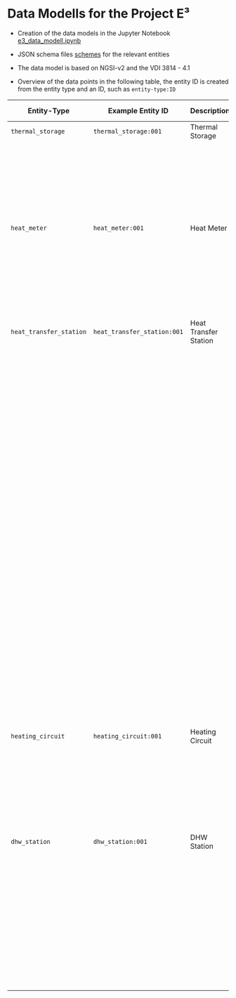 # Data Modells for the Project E³

- Creation of the data models in the Jupyter Notebook [e3_data_modell.ipynb](./e3_data_modell.ipynb)
- JSON schema files [schemes](./schemes/) for the relevant entities

- The data model is based on NGSI-v2 and the VDI 3814 - 4.1

- Overview of the data points in the following table, the entity ID is created from the entity type and an ID, such as `entity-type:ID`

| Entity-Type             | Example Entity ID               | Description                     | `Attribute ID`                 | Attribute Type | Data Type | Unit          | Description                                    |
|----------------------|--------------------------------|----------------------------------|--------------------------------|------------------|-------------|-----------------|---------------------------------------------------|
| `thermal_storage`    | `thermal_storage:001`          | Thermal Storage                  | `hw__temperature__in`          | attribute        | Number      | °C              | Inlet temperature                                 |
|                      |                                |                                  | `hw__temperature__out`         | attribute        | Number      | °C              | Outlet temperature                                |
|                      |                                |                                  | `hw__temperature__x`           | attribute        | Number      | °C              | Temperature at point x (numbering/height in %)   |
|                      |                                |                                  | `hw__volume`                   | static_attribute | Number      | m³              | Volume of heating water in storage      
|                      |                                |                                  |                                 |                  |              |                |                                                    |
| `heat_meter`         | `heat_meter:001`               | Heat Meter                       | `heat__temperature__in`         | attribute        | Number      | °C              | Inlet temperature                                 |
|                      |                                |                                  | `heat__temperature__out`        | attribute        | Number      | °C              | Outlet temperature                                |
|                      |                                |                                  | `heat__volumeflow`              | attribute        | Number      | m³/h or l/min     | Volume flow                                       |
|                      |                                |                                  | `heat__power`                   | attribute        | Number      | W or kW          | Heat power                                        |
|                      |                                |                                  | `heat__energy`                  | attribute        | Number      | kWh | MWh        | Heat energy / thermal energy                      |
|                      |                                |                                  |                                 |                  |              |                |                                                    |
| `heat_transfer_station` | `heat_transfer_station:001`  | Heat Transfer Station          | `primary__temperatur__in`    | attribute      | Number    | °C      | Primary side delivery temperature               |
|                         |                               |                                 | `primary__temperatur__out`   | attribute      | Number    | °C      | Primary side return temperature                 |
|                         |                               |                                 | `primary__pressure__in`      | attribute      | Number    | Pa or bar | Pressure in primary side flow                    |
|                         |                               |                                 | `primary__pressure__out`     | attribute      | Number    | Pa or bar | Pressure in primary side return                  |
|                         |                               |                                 | `secondary__temperatur__in`  | attribute      | Number    | °C      | Secondary side delivery temperature             |
|                         |                               |                                 | `secondary__temperatur__out` | attribute      | Number    | °C      | Secondary side return temperature               |
|                         |                               |                                 | `secondary__volumeflow__in`  | attribute      | Number    | m³/h or l/min | Secondary side volume flow (Consumer)          |
|                         |                               |                                 | `secondary__volumeflow__out` | attribute      | Number    | m³/h or l/min | Secondary side volume flow (Prosumer)          |
|                         |                               |                                 | `operation__mode`            | command        | String / StructuredValue | - | Operating mode of the heat transfer station |
|                         |                               |                                 | `heat__power__rated`         | static_attribute | Number    | W or kW   | Rated power in the reference case               |
|                         |                               |                                 | `heat__power__setpoint`      | command        | Number / StructuredValue | W or kW | Setpoint power in the reference case            |
|                         |                               |                                 | `heat__temperature__setpoint`| command        | Number / StructuredValue | °C | Setpoint temperature in the reference case      |
|                         |                               |                                 | `heat__meter__in`            | Relationship  | heat_meter | -  | Heat meter for the reference case (Consumer)    |
|                         |                               |                                 | `heat__meter__out`           | Relationship  | heat_meter | -  | Heat meter for the reference case (Prosumer)    |
|                      |                                |                                  |                                 |                  |              |                |                                                    |
| `heating_circuit`       | `heating_circuit:001`         | Heating Circuit                | `heat__temperature__in`      | attribute      | Number    | °C      | Inlet temperature to heating circuit            |
|                         |                               |                                 | `heat__temperature__out`     | attribute      | Number    | °C      | Outlet temperature from heating circuit         |
|                         |                               |                                 | `heat__volumeflow`           | attribute      | Number    | m³/h or l/min | Volumetric flow rate through heating circuit    |
|                         |                               |                                 | `outdoor__temperature`       | attribute      | Number    | °C      | Outdoor temperature                              |
|                      |                                |                                  |                                 |                  |              |                |                                                    |
| `dhw_station`           | `dhw_station:001`             | DHW Station                    | `heat__temperature__in`      | attribute      | Number    | °C      | Inlet temperature of heating water to DHW station|
|                         |                               |                                 | `heat__temperature__out`     | attribute      | Number    | °C      | Outlet temperature of heating water from DHW station |
|                         |                               |                                 | `heat__volumeflow`           | attribute      | Number    | m³/h or l/min | Volumetric flow rate of heating water through DHW station |
|                         |                               |                                 | `dhw__temperature__in`       | attribute      | Number    | °C      | Inlet temperature of TWW to DHW station         |
|                         |                               |                                 | `dhw__temperature__out`      | attribute      | Number    | °C      | Outlet temperature of TWW from DHW
